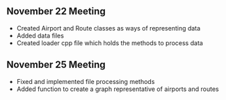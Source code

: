 ## November 22 Meeting

  - Created Airport and Route classes as ways of representing data
  - Added data files
  - Created loader cpp file which holds the methods to process data
  
## November 25 Meeting

  - Fixed and implemented file processing methods
  - Added function to create a graph representative of airports and routes


  
